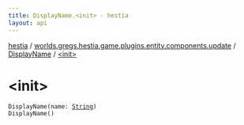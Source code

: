 ```yaml
---
title: DisplayName.<init> - hestia
layout: api
---
```


<div class='api-docs-breadcrumbs'><a href="../../index.html">hestia</a> / <a href="../index.html">worlds.gregs.hestia.game.plugins.entity.components.update</a> / <a href="index.html">DisplayName</a> / <a href="./-init-.html">&lt;init&gt;</a></div>

# &lt;init&gt;

<div class="signature"><code><span class="identifier">DisplayName</span><span class="symbol">(</span><span class="parameterName" id="worlds.gregs.hestia.game.plugins.entity.components.update.DisplayName$<init>(kotlin.String)/name">name</span><span class="symbol">:</span>&nbsp;<a href="https://kotlinlang.org/api/latest/jvm/stdlib/kotlin/-string/index.html"><span class="identifier">String</span></a><span class="symbol">)</span></code></div>

<div class="signature"><code><span class="identifier">DisplayName</span><span class="symbol">(</span><span class="symbol">)</span></code></div>
